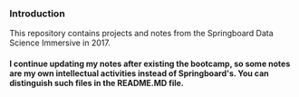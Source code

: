 ### Introduction
This repository contains projects and notes from the Springboard Data Science Immersive in 2017.

#### I continue updating my notes after existing the bootcamp, so some notes are my own intellectual activities instead of Springboard's. You can distinguish such files in the README.MD file.
